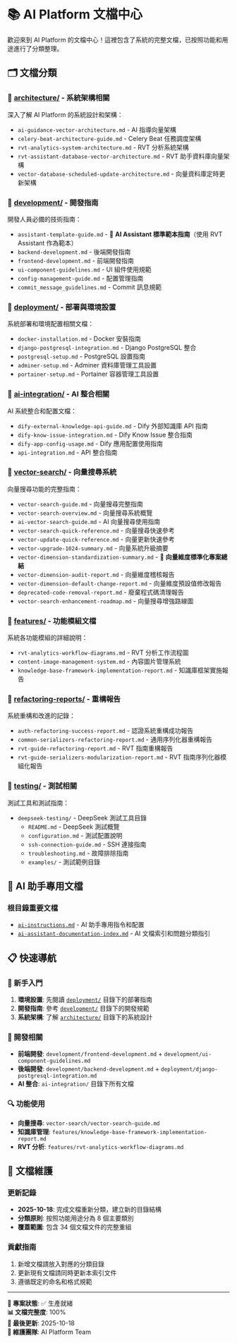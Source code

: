 # 📚 AI Platform 文檔中心

歡迎來到 AI Platform 的文檔中心！這裡包含了系統的完整文檔，已按照功能和用途進行了分類整理。

## 🗂️ 文檔分類

### 📁 [architecture/](./architecture/) - 系統架構相關
深入了解 AI Platform 的系統設計和架構：
- `ai-guidance-vector-architecture.md` - AI 指導向量架構
- `celery-beat-architecture-guide.md` - Celery Beat 任務調度架構
- `rvt-analytics-system-architecture.md` - RVT 分析系統架構
- `rvt-assistant-database-vector-architecture.md` - RVT 助手資料庫向量架構
- `vector-database-scheduled-update-architecture.md` - 向量資料庫定時更新架構

### 📁 [development/](./development/) - 開發指南
開發人員必備的技術指南：
- `assistant-template-guide.md` - 🎯 **AI Assistant 標準範本指南**（使用 RVT Assistant 作為範本）
- `backend-development.md` - 後端開發指南
- `frontend-development.md` - 前端開發指南
- `ui-component-guidelines.md` - UI 組件使用規範
- `config-management-guide.md` - 配置管理指南
- `commit_message_guidelines.md` - Commit 訊息規範

### 📁 [deployment/](./deployment/) - 部署與環境設置
系統部署和環境配置相關文檔：
- `docker-installation.md` - Docker 安裝指南
- `django-postgresql-integration.md` - Django PostgreSQL 整合
- `postgresql-setup.md` - PostgreSQL 設置指南
- `adminer-setup.md` - Adminer 資料庫管理工具設置
- `portainer-setup.md` - Portainer 容器管理工具設置

### 📁 [ai-integration/](./ai-integration/) - AI 整合相關
AI 系統整合和配置文檔：
- `dify-external-knowledge-api-guide.md` - Dify 外部知識庫 API 指南
- `dify-know-issue-integration.md` - Dify Know Issue 整合指南
- `dify-app-config-usage.md` - Dify 應用配置使用指南
- `api-integration.md` - API 整合指南

### 📁 [vector-search/](./vector-search/) - 向量搜尋系統
向量搜尋功能的完整指南：
- `vector-search-guide.md` - 向量搜尋完整指南
- `vector-search-overview.md` - 向量搜尋系統概覽
- `ai-vector-search-guide.md` - AI 向量搜尋使用指南
- `vector-search-quick-reference.md` - 向量搜尋快速參考
- `vector-update-quick-reference.md` - 向量更新快速參考
- `vector-upgrade-1024-summary.md` - 向量系統升級摘要
- `vector-dimension-standardization-summary.md` - 🎯 **向量維度標準化專案總結**
- `vector-dimension-audit-report.md` - 向量維度稽核報告
- `vector-dimension-default-change-report.md` - 向量維度預設值修改報告
- `deprecated-code-removal-report.md` - 廢棄程式碼清理報告
- `vector-search-enhancement-roadmap.md` - 向量搜尋增強路線圖

### 📁 [features/](./features/) - 功能模組文檔
系統各功能模組的詳細說明：
- `rvt-analytics-workflow-diagrams.md` - RVT 分析工作流程圖
- `content-image-management-system.md` - 內容圖片管理系統
- `knowledge-base-framework-implementation-report.md` - 知識庫框架實施報告

### 📁 [refactoring-reports/](./refactoring-reports/) - 重構報告
系統重構和改進的記錄：
- `auth-refactoring-success-report.md` - 認證系統重構成功報告
- `common-serializers-refactoring-report.md` - 通用序列化器重構報告
- `rvt-guide-refactoring-report.md` - RVT 指南重構報告
- `rvt-guide-serializers-modularization-report.md` - RVT 指南序列化器模組化報告

### 📁 [testing/](./testing/) - 測試相關
測試工具和測試指南：
- `deepseek-testing/` - DeepSeek 測試工具目錄
  - `README.md` - DeepSeek 測試概覽
  - `configuration.md` - 測試配置說明
  - `ssh-connection-guide.md` - SSH 連接指南
  - `troubleshooting.md` - 故障排除指南
  - `examples/` - 測試範例目錄

## 🤖 AI 助手專用文檔

### 根目錄重要文檔
- [`ai-instructions.md`](./ai-instructions.md) - AI 助手專用指令和配置
- [`ai-assistant-documentation-index.md`](./ai-assistant-documentation-index.md) - AI 文檔索引和問題分類指引

## 📋 快速導航

### 🚀 新手入門
1. **環境設置**: 先閱讀 [`deployment/`](./deployment/) 目錄下的部署指南
2. **開發指南**: 參考 [`development/`](./development/) 目錄下的開發規範
3. **系統架構**: 了解 [`architecture/`](./architecture/) 目錄下的系統設計

### 🔧 開發相關
- **前端開發**: `development/frontend-development.md` + `development/ui-component-guidelines.md`
- **後端開發**: `development/backend-development.md` + `deployment/django-postgresql-integration.md`
- **AI 整合**: `ai-integration/` 目錄下所有文檔

### 🔍 功能使用
- **向量搜尋**: `vector-search/vector-search-guide.md`
- **知識庫管理**: `features/knowledge-base-framework-implementation-report.md`
- **RVT 分析**: `features/rvt-analytics-workflow-diagrams.md`

## 📝 文檔維護

### 更新記錄
- **2025-10-18**: 完成文檔重新分類，建立新的目錄結構
- **分類原則**: 按照功能用途分為 8 個主要類別
- **覆蓋範圍**: 包含 34 個文檔文件的完整重組

### 貢獻指南
1. 新增文檔請放入對應的分類目錄
2. 更新現有文檔請同時更新本索引文件
3. 遵循既定的命名和格式規範

---

**🎯 專案狀態**: ✅ 生產就緒  
**📊 文檔完整度**: 100%  
**🔄 最後更新**: 2025-10-18  
**👥 維護團隊**: AI Platform Team